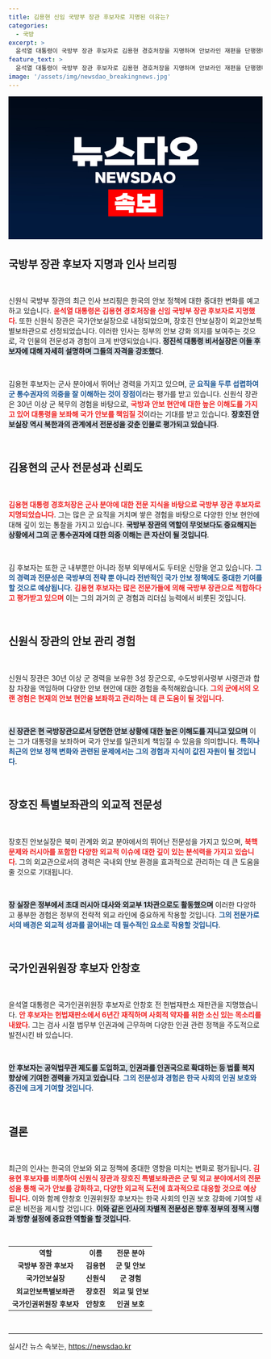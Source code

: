 ```yaml
---
title: 김용현 신임 국방부 장관 후보자로 지명된 이유는?
categories:
  - 국방
excerpt: >
  윤석열 대통령이 국방부 장관 후보자로 김용현 경호처장을 지명하며 안보라인 재편을 단행했다. 신원식 안보실장과 장호진 외교안보특별보좌관도 발탁돼 전문가들로 구성된 새 정부의 안보 과제가 주목받고 있다.
feature_text: >
  윤석열 대통령이 국방부 장관 후보자로 김용현 경호처장을 지명하며 안보라인 재편을 단행했다. 신원식 안보실장과 장호진 외교안보특별보좌관도 발탁돼 전문가들로 구성된 새 정부의 안보 과제가 주목받고 있다.
image: '/assets/img/newsdao_breakingnews.jpg'
---
```


<p><img src="/assets/img/newsdao_breakingnews.jpg" alt="koreaapp 속보" /></p>

<h2 data-ke-size="size26">국방부 장관 후보자 지명과 인사 브리핑</h2>

<p data-ke-size="size16">&nbsp;</p>

<p>신원식 국방부 장관의 최근 인사 브리핑은 한국의 안보 정책에 대한 중대한 변화를 예고하고 있습니다. <b><span style="color: #ee2323;">윤석열 대통령은 김용현 경호처장을 신임 국방부 장관 후보자로 지명했다</span></b>. 또한 신원식 장관은 국가안보실장으로 내정되었으며, 장호진 안보실장이 외교안보특별보좌관으로 선정되었습니다. 이러한 인사는 정부의 안보 강화 의지를 보여주는 것으로, 각 인물의 전문성과 경험이 크게 반영되었습니다. <b><span style="background-color: #21538527;">정진석 대통령 비서실장은 이들 후보자에 대해 자세히 설명하며 그들의 자격을 강조했다</span></b>.</p>

<p data-ke-size="size16">&nbsp;</p>

<p>김용현 후보자는 군사 분야에서 뛰어난 경력을 가지고 있으며, <b><span style="color: #1a5490;">군 요직을 두루 섭렵하여 군 통수권자의 의중을 잘 이해하는 것이 장점이</span></b>라는 평가를 받고 있습니다. 신원식 장관은 30년 이상 군 복무의 경험을 바탕으로, <b><span style="color: #ee2323;">국방과 안보 현안에 대한 높은 이해도를 가지고 있어 대통령을 보좌해 국가 안보를 책임질 것</span></b>이라는 기대를 받고 있습니다. <b><span style="background-color: #21538527;">장호진 안보실장 역시 북한과의 관계에서 전문성을 갖춘 인물로 평가되고 있습니다</span></b>. </p>

<p data-ke-size="size16">&nbsp;</p>

<h2 data-ke-size="size26">김용현의 군사 전문성과 신뢰도</h2>

<p data-ke-size="size16">&nbsp;</p>

<p><b><span style="color: #ee2323;">김용현 대통령 경호처장은 군사 분야에 대한 전문 지식을 바탕으로 국방부 장관 후보자로 지명되었습니다</span></b>. 그는 많은 군 요직을 거치며 쌓은 경험을 바탕으로 다양한 안보 현안에 대해 깊이 있는 통찰을 가지고 있습니다. <b><span style="background-color: #21538527;">국방부 장관의 역할이 무엇보다도 중요해지는 상황에서 그의 군 통수권자에 대한 의중 이해는 큰 자산이 될 것입니다</span></b>.</p>

<p data-ke-size="size16">&nbsp;</p>

<p>김 후보자는 또한 군 내부뿐만 아니라 정부 외부에서도 두터운 신망을 얻고 있습니다. <b><span style="color: #1a5490;">그의 경력과 전문성은 국방부의 전략 뿐 아니라 전반적인 국가 안보 정책에도 중대한 기여를 할 것으로 예상됩니다</span></b>. <b><span style="color: #ee2323;">김용현 후보자는 많은 전문가들에 의해 국방부 장관으로 적합하다고 평가받고 있으며</span></b> 이는 그의 과거의 군 경험과 리더십 능력에서 비롯된 것입니다.</p>

<p data-ke-size="size16">&nbsp;</p>

<h2 data-ke-size="size26">신원식 장관의 안보 관리 경험</h2>

<p data-ke-size="size16">&nbsp;</p>

<p>신원식 장관은 30년 이상 군 경력을 보유한 3성 장군으로, 수도방위사령부 사령관과 합참 차장을 역임하며 다양한 안보 현안에 대한 경험을 축적해왔습니다. <b><span style="color: #ee2323;">그의 군에서의 오랜 경험은 현재의 안보 현안을 보좌하고 관리하는 데 큰 도움이 될 것입니다</span></b>. </p>

<p data-ke-size="size16">&nbsp;</p>

<p><b><span style="background-color: #21538527;">신 장관은 현 국방장관으로서 당면한 안보 상황에 대한 높은 이해도를 지니고 있으며</span></b> 이는 그가 대통령을 보좌하며 국가 안보를 일관되게 책임질 수 있음을 의미합니다. <b><span style="color: #1a5490;">특히나 최근의 안보 정책 변화와 관련된 문제에서는 그의 경험과 지식이 값진 자원이 될 것입니다</span></b>. </p>

<p data-ke-size="size16">&nbsp;</p>

<h2 data-ke-size="size26">장호진 특별보좌관의 외교적 전문성</h2>

<p data-ke-size="size16">&nbsp;</p>

<p>장호진 안보실장은 북미 관계와 외교 분야에서의 뛰어난 전문성을 가지고 있으며, <b><span style="color: #ee2323;">북핵 문제와 러시아를 포함한 다양한 외교적 이슈에 대한 깊이 있는 분석력을 가지고 있습니다</span></b>. 그의 외교관으로서의 경력은 국내외 안보 환경을 효과적으로 관리하는 데 큰 도움을 줄 것으로 기대됩니다.</p>

<p data-ke-size="size16">&nbsp;</p>

<p><b><span style="background-color: #21538527;">장 실장은 정부에서 초대 러시아 대사와 외교부 1차관으로도 활동했으며</span></b> 이러한 다양하고 풍부한 경험은 정부의 전략적 외교 라인에 중요하게 작용할 것입니다. <b><span style="color: #1a5490;">그의 전문가로서의 배경은 외교적 성과를 끌어내는 데 필수적인 요소로 작용할 것입니다</span></b>.</p>

<p data-ke-size="size16">&nbsp;</p>

<h2 data-ke-size="size26">국가인권위원장 후보자 안창호</h2>

<p data-ke-size="size16">&nbsp;</p>

<p>윤석열 대통령은 국가인권위원장 후보자로 안창호 전 헌법재판소 재판관을 지명했습니다. <b><span style="color: #ee2323;">안 후보자는 헌법재판소에서 6년간 재직하며 사회적 약자를 위한 소신 있는 목소리를 내왔다</span></b>. 그는 검사 시절 법무부 인권과에 근무하며 다양한 인권 관련 정책을 주도적으로 발전시킨 바 있습니다. </p>

<p data-ke-size="size16">&nbsp;</p>

<p><b><span style="background-color: #21538527;">안 후보자는 공익법무관 제도를 도입하고, 인권과를 인권국으로 확대하는 등 법률 복지 향상에 기여한 경력을 가지고 있습니다</span></b>. <b><span style="color: #1a5490;">그의 전문성과 경험은 한국 사회의 인권 보호와 증진에 크게 기여할 것입니다</span></b>. </p>

<p data-ke-size="size16">&nbsp;</p>

<h2 data-ke-size="size26">결론</h2>

<p data-ke-size="size16">&nbsp;</p>

<p>최근의 인사는 한국의 안보와 외교 정책에 중대한 영향을 미치는 변화로 평가됩니다. <b><span style="color: #ee2323;">김용현 후보자를 비롯하여 신원식 장관과 장호진 특별보좌관은 군 및 외교 분야에서의 전문성을 통해 국가 안보를 강화하고, 다양한 외교적 도전에 효과적으로 대응할 것으로 예상됩니다</span></b>. 이와 함께 안창호 인권위원장 후보자는 한국 사회의 인권 보호 강화에 기여할 새로운 비전을 제시할 것입니다. <b><span style="background-color: #21538527;">이와 같은 인사의 차별적 전문성은 향후 정부의 정책 시행과 방향 설정에 중요한 역할을 할 것입니다</span></b>.</p>

<p data-ke-size="size16">&nbsp;</p>

<table style="width: 100%; border-collapse: collapse;">
  <tr>
    <td style="text-align: center; height: 17px;"><b>역할</b></td>
    <td style="text-align: center; height: 17px;"><b>이름</b></td>
    <td style="text-align: center; height: 17px;"><b>전문 분야</b></td>
  </tr>
  <tr>
    <td style="text-align: center; height: 17px;"><b>국방부 장관 후보자</b></td>
    <td style="text-align: center; height: 17px;"><b>김용현</b></td>
    <td style="text-align: center; height: 17px;"><b>군 및 안보</b></td>
  </tr>
  <tr>
    <td style="text-align: center; height: 17px;"><b>국가안보실장</b></td>
    <td style="text-align: center; height: 17px;"><b>신원식</b></td>
    <td style="text-align: center; height: 17px;"><b>군 경험</b></td>
  </tr>
  <tr>
    <td style="text-align: center; height: 17px;"><b>외교안보특별보좌관</b></td>
    <td style="text-align: center; height: 17px;"><b>장호진</b></td>
    <td style="text-align: center; height: 17px;"><b>외교 및 안보</b></td>
  </tr>
  <tr>
    <td style="text-align: center; height: 17px;"><b>국가인권위원장 후보자</b></td>
    <td style="text-align: center; height: 17px;"><b>안창호</b></td>
    <td style="text-align: center; height: 17px;"><b>인권 보호</b></td>
  </tr>
</table>

<p data-ke-size="size16">&nbsp;</p>

<p><hr></hr></p>

<p data-ke-size="size16"></p>
실시간 뉴스 속보는, <a href="https://newsdao.kr" rel="dofollow">https://newsdao.kr</a>



